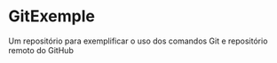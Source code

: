 # GitExemple
Um repositório para exemplificar o uso dos comandos Git e repositório remoto do GitHub
